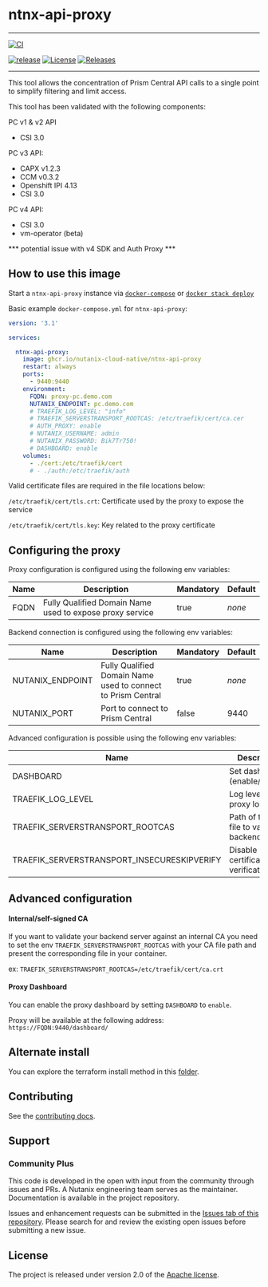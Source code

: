 # ntnx-api-proxy

---

[![CI](https://github.com/nutanix-cloud-native/ntnx-api-proxy/actions/workflows/ci.yaml/badge.svg)](https://github.com/nutanix-cloud-native/ntnx-api-proxy/actions/workflows/ci.yaml)

[![release](https://img.shields.io/github/release-pre/nutanix-cloud-native/ntnx-api-proxy.svg)](https://github.com/nutanix-cloud-native/ntnx-api-proxy/releases)
[![License](https://img.shields.io/badge/License-Apache%202.0-blue.svg)](https://github.com/nutanix-cloud-native/ntnx-api-proxy/blob/master/LICENSE)
[![Releases](https://img.shields.io/github/downloads/nutanix-cloud-native/ntnx-api-proxy/total.svg)](https://github.com/nutanix-cloud-native/ntnx-api-proxy/releases)

---

This tool allows the concentration of Prism Central API calls to a single point to simplify filtering and limit access.

This tool has been validated with the following components:

PC v1 & v2 API
- CSI 3.0

PC v3 API:
- CAPX v1.2.3
- CCM v0.3.2
- Openshift IPI 4.13
- CSI 3.0

PC v4 API:
- CSI 3.0
- vm-operator (beta)

*** potential issue with v4 SDK and Auth Proxy ***

## How to use this image

Start a `ntnx-api-proxy` instance via [`docker-compose`](https://github.com/docker/compose) or [`docker stack deploy`](https://docs.docker.com/engine/reference/commandline/stack_deploy/)

Basic example `docker-compose.yml` for `ntnx-api-proxy`:

```yaml
version: '3.1'

services:

  ntnx-api-proxy:
    image: ghcr.io/nutanix-cloud-native/ntnx-api-proxy
    restart: always
    ports:
      - 9440:9440
    environment:
      FQDN: proxy-pc.demo.com
      NUTANIX_ENDPOINT: pc.demo.com
      # TRAEFIK_LOG_LEVEL: "info"
      # TRAEFIK_SERVERSTRANSPORT_ROOTCAS: /etc/traefik/cert/ca.cer
      # AUTH_PROXY: enable
      # NUTANIX_USERNAME: admin
      # NUTANIX_PASSWORD: Bik7Tr750!
      # DASHBOARD: enable
    volumes:
      - ./cert:/etc/traefik/cert
      # - ./auth:/etc/traefik/auth
```

Valid certificate files are required in the file locations below:

`/etc/traefik/cert/tls.crt`: Certificate used by the proxy to expose the service

`/etc/traefik/cert/tls.key`:  Key related to the proxy certificate



## Configuring the proxy

Proxy configuration is configured using the following env variables:

| Name | Description                                              | Mandatory | Default |
|------|----------------------------------------------------------|-----------|---------|
| FQDN | Fully Qualified Domain Name used to expose proxy service | true      | *none*  |




Backend connection is configured using the following env variables:

| Name             | Description                                                  | Mandatory | Default |
|------------------|--------------------------------------------------------------|-----------|---------|
| NUTANIX_ENDPOINT | Fully Qualified Domain Name used to connect to Prism Central | true      | *none*  |
| NUTANIX_PORT     | Port to connect to Prism Central                             | false     | 9440    |



Advanced configuration is possible using the following env variables:

| Name                                        | Description                             | Mandatory | Default |
|---------------------------------------------|-----------------------------------------|-----------|---------|
| DASHBOARD                                   | Set dashboard (enable/disable)          | false     | disable |
| TRAEFIK_LOG_LEVEL                           | Log level of proxy logs                 | false     | error   |
| TRAEFIK_SERVERSTRANSPORT_ROOTCAS            | Path of the CA file to validate backend | false     | *none*  |
| TRAEFIK_SERVERSTRANSPORT_INSECURESKIPVERIFY | Disable SSL certificate verification    | false     | false   |



## Advanced configuration



#### Internal/self-signed CA

If you want to validate your backend server against an internal CA you need to set the env `TRAEFIK_SERVERSTRANSPORT_ROOTCAS` with your CA file path and present the corresponding file in your container.

ex: `TRAEFIK_SERVERSTRANSPORT_ROOTCAS=/etc/traefik/cert/ca.crt`



#### Proxy Dashboard

You can enable the proxy dashboard by setting `DASHBOARD` to `enable`.

Proxy will be available at the following address: `https://FQDN:9440/dashboard/`



## Alternate install

You can explore the terraform install method in this [folder](terraform).

## Contributing

See the [contributing docs](CONTRIBUTING.md).



## Support

### Community Plus

This code is developed in the open with input from the community through issues and PRs. A Nutanix engineering team serves as the maintainer. Documentation is available in the project repository.

Issues and enhancement requests can be submitted in the [Issues tab of this repository](../../issues). Please search for and review the existing open issues before submitting a new issue.



## License

The project is released under version 2.0 of the [Apache license](http://www.apache.org/licenses/LICENSE-2.0).